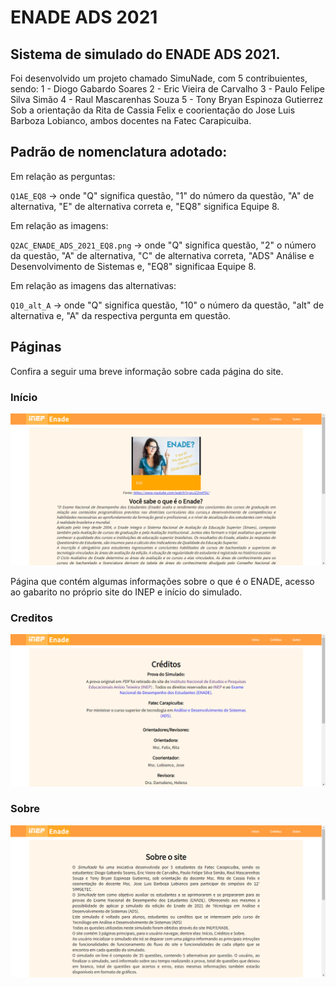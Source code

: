 # ENADE ADS 2021

## Sistema de simulado do ENADE ADS 2021.

Foi desenvolvido um projeto chamado SimuNade, com 5 contribuientes, sendo: 
1 - Diogo Gabardo Soares
2 - Eric Vieira de Carvalho
3 - Paulo Felipe Silva Simão
4 - Raul Mascarenhas Souza
5 - Tony Bryan Espinoza Gutierrez
Sob a orientação da Rita de Cassia Felix e coorientação do Jose Luis Barboza Lobianco, ambos docentes na Fatec Carapicuiba.

## Padrão de nomenclatura adotado:

Em relação as perguntas:

`Q1AE_EQ8` -> onde "Q" significa questão, "1" do número da questão, "A" de alternativa, "E" de alternativa correta e, "EQ8" significa Equipe 8.

Em relação as imagens:

`Q2AC_ENADE_ADS_2021_EQ8.png` -> onde "Q" significa questão, "2" o número da questão, "A" de alternativa, "C" de alternativa correta, "ADS" Análise e Desenvolvimento de Sistemas e, "EQ8" significaa Equipe 8.

Em relação as imagens das alternativas:

`Q10_alt_A` -> onde "Q" significa questão, "10" o número da questão, "alt" de alternativa e, "A" da respectiva pergunta em questão.

## Páginas

Confira a seguir uma breve informação sobre cada página do site.

<p Align = 'Center'>

### Início

![Página inicial](./Images/Paginas/Inicio.png)

Página que contém algumas informações sobre o que é o ENADE,
acesso ao gabarito no próprio site do INEP e início do simulado.

### Creditos

![Página de créditos](./Images/Paginas/Creditos.png)

### Sobre

![Página de sobre](./Images//Paginas/Sobre.png)

</p>